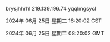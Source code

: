 brysjhhrhl 219.139.196.74 yqqlmgsycl

2024年 06月 25日 星期二 16:20:02 CST

2024年 06月 25日 星期二 08:20:02 GMT
